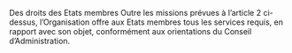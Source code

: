 Des droits des Etats membres
Outre les missions prévues à l’article 2 ci-dessus, l’Organisation offre aux Etats membres tous
les services requis, en rapport avec son objet, conformément aux orientations du Conseil
d’Administration.